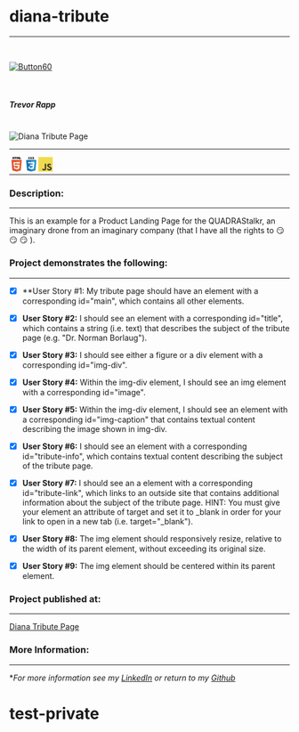 # diana-tribute

 ---

<br>


[![Button60](https://user-images.githubusercontent.com/11747875/145134031-63e505b6-c009-4e4b-8bd6-bc160c52c3f1.png)](https://trrapp12.github.io/diana-tribute/)

<br>

##### Trevor Rapp

<br />![Diana Tribute Page](https://user-images.githubusercontent.com/11747875/145134811-b1988778-44ab-43fd-b194-07041f0fb393.gif)



---

<img align="left" alt="HTML5" width="26px" src="https://raw.githubusercontent.com/github/explore/80688e429a7d4ef2fca1e82350fe8e3517d3494d/topics/html/html.png" />
<img align="left" alt="CSS3" width="26px" src="https://raw.githubusercontent.com/github/explore/80688e429a7d4ef2fca1e82350fe8e3517d3494d/topics/css/css.png" />
<img align="left" alt="JavaScript" width="26px" src="https://raw.githubusercontent.com/github/explore/80688e429a7d4ef2fca1e82350fe8e3517d3494d/topics/javascript/javascript.png" />
<br>

---
### Description:
---

This is an example for a Product Landing Page for the QUADRAStalkr, an imaginary drone from an imaginary company (that I have all the rights to :smirk: :smirk: :smirk: ).  

### Project demonstrates the following:
---

- [X] **User Story #1: My tribute page should have an element with a corresponding id="main", which contains all other elements.

- [X] **User Story #2:** I should see an element with a corresponding id="title", which contains a string (i.e. text) that describes the subject of the tribute page (e.g. "Dr. Norman Borlaug").

- [X] **User Story #3:** I should see either a figure or a div element with a corresponding id="img-div".

- [X] **User Story #4:** Within the img-div element, I should see an img element with a corresponding id="image".

- [X] **User Story #5:** Within the img-div element, I should see an element with a corresponding id="img-caption" that contains textual content describing the image shown in img-div.

- [X] **User Story #6:** I should see an element with a corresponding id="tribute-info", which contains textual content describing the subject of the tribute page.

- [X] **User Story #7:** I should see an a element with a corresponding id="tribute-link", which links to an outside site that contains additional information about the subject of the tribute page. HINT: You must give your element an attribute of target and set it to _blank in order for your link to open in a new tab (i.e. target="_blank").

- [X] **User Story #8:** The img element should responsively resize, relative to the width of its parent element, without exceeding its original size.

- [X] **User Story #9:** The img element should be centered within its parent element.

### Project published at: 
---

[Diana Tribute Page](https://trrapp12.github.io/diana-tribute/)

### More Information:
---

\**For more information see my [LinkedIn](https://www.linkedin.com/in/trevor-rapp-042a1037) or return to my [Github](https://github.com/trrapp12)*
# test-private


